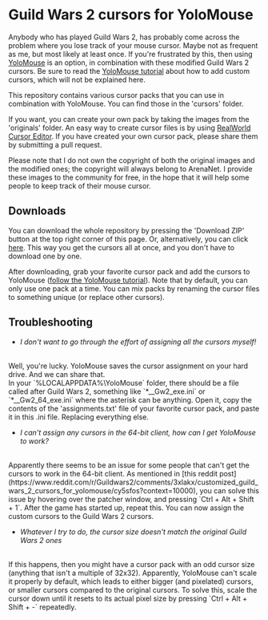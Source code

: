 # Guild Wars 2 cursors for YoloMouse

Anybody who has played Guild Wars 2, has probably come across the problem where you lose track of your mouse cursor. Maybe not as frequent as me, but most likely at least once.
If you're frustrated by this, then using [YoloMouse](https://pandateemo.github.io/YoloMouse/) is an option, in combination with these modified Guild Wars 2 cursors.
Be sure to read the [YoloMouse tutorial](https://pandateemo.github.io/YoloMouse/help.html) about how to add custom cursors, which will not be explained here.

This repository contains various cursor packs that you can use in combination with YoloMouse.
You can find those in the 'cursors' folder.

If you want, you can create your own pack by taking the images from the 'originals' folder.
An easy way to create cursor files is by using [RealWorld Cursor Editor](http://www.rw-designer.com/cursor-maker).
If you have created your own cursor pack, please share them by submitting a pull request.

Please note that I do not own the copyright of both the original images and the modified ones; the copyright will always belong to ArenaNet.
I provide these images to the community for free, in the hope that it will help some people to keep track of their mouse cursor.

## Downloads
You can download the whole repository by pressing the 'Download ZIP' button at the top right corner of this page.
Or, alternatively, you can click [here](https://github.com/Archomeda/gw2-yolomouse-cursors/archive/master.zip).
This way you get the cursors all at once, and you don't have to download one by one.

After downloading, grab your favorite cursor pack and add the cursors to YoloMouse ([follow the YoloMouse tutorial](https://pandateemo.github.io/YoloMouse/help.html)).
Note that by default, you can only use one pack at a time.
You can mix packs by renaming the cursor files to something unique (or replace other cursors).

## Troubleshooting
- *I don't want to go through the effort of assigning all the cursors myself!*
<br>
Well, you're lucky.
YoloMouse saves the cursor assignment on your hard drive.
And we can share that.
<br>
In your `%LOCALAPPDATA%\YoloMouse` folder, there should be a file called after Guild Wars 2, something like `*__Gw2_exe.ini` or `*__Gw2_64_exe.ini` where the asterisk can be anything.
Open it, copy the contents of the 'assignments.txt' file of your favorite cursor pack, and paste it in this .ini file. Replacing everything else.

- *I can't assign any cursors in the 64-bit client, how can I get YoloMouse to work?*
<br>
Apparently there seems to be an issue for some people that can't get the cursors to work in the 64-bit client.
As mentioned in [this reddit post](https://www.reddit.com/r/Guildwars2/comments/3xlakx/customized_guild_wars_2_cursors_for_yolomouse/cy5sfos?context=10000), you can solve this issue by hovering over the patcher window, and pressing `Ctrl + Alt + Shift + 1`.
After the game has started up, repeat this.
You can now assign the custom cursors to the Guild Wars 2 cursors.

- *Whatever I try to do, the cursor size doesn't match the original Guild Wars 2 ones*
<br>
If this happens, then you might have a cursor pack with an odd cursor size (anything that isn't a multiple of 32x32).
Apparently, YoloMouse can't scale it properly by default, which leads to either bigger (and pixelated) cursors, or smaller cursors compared to the original cursors.
To solve this, scale the cursor down until it resets to its actual pixel size by pressing `Ctrl + Alt + Shift + -` repeatedly.
